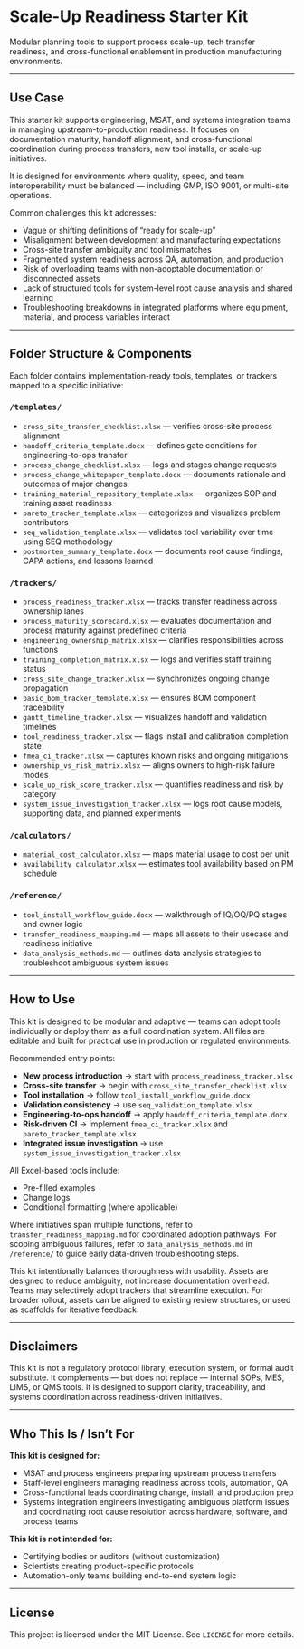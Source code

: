 # Scale-Up Readiness Starter Kit

Modular planning tools to support process scale-up, tech transfer readiness, and cross-functional enablement in production manufacturing environments.

---

## Use Case

This starter kit supports engineering, MSAT, and systems integration teams in managing upstream-to-production readiness. It focuses on documentation maturity, handoff alignment, and cross-functional coordination during process transfers, new tool installs, or scale-up initiatives.

It is designed for environments where quality, speed, and team interoperability must be balanced — including GMP, ISO 9001, or multi-site operations.

Common challenges this kit addresses:
- Vague or shifting definitions of “ready for scale-up”
- Misalignment between development and manufacturing expectations
- Cross-site transfer ambiguity and tool mismatches
- Fragmented system readiness across QA, automation, and production
- Risk of overloading teams with non-adoptable documentation or disconnected assets
- Lack of structured tools for system-level root cause analysis and shared learning
- Troubleshooting breakdowns in integrated platforms where equipment, material, and process variables interact

---

## Folder Structure & Components

Each folder contains implementation-ready tools, templates, or trackers mapped to a specific initiative:

### `/templates/`
- `cross_site_transfer_checklist.xlsx` — verifies cross-site process alignment
- `handoff_criteria_template.docx` — defines gate conditions for engineering-to-ops transfer
- `process_change_checklist.xlsx` — logs and stages change requests
- `process_change_whitepaper_template.docx` — documents rationale and outcomes of major changes
- `training_material_repository_template.xlsx` — organizes SOP and training asset readiness
- `pareto_tracker_template.xlsx` — categorizes and visualizes problem contributors
- `seq_validation_template.xlsx` — validates tool variability over time using SEQ methodology
- `postmortem_summary_template.docx` — documents root cause findings, CAPA actions, and lessons learned

### `/trackers/`
- `process_readiness_tracker.xlsx` — tracks transfer readiness across ownership lanes
- `process_maturity_scorecard.xlsx` — evaluates documentation and process maturity against predefined criteria  
- `engineering_ownership_matrix.xlsx` — clarifies responsibilities across functions
- `training_completion_matrix.xlsx` — logs and verifies staff training status
- `cross_site_change_tracker.xlsx` — synchronizes ongoing change propagation
- `basic_bom_tracker_template.xlsx` — ensures BOM component traceability
- `gantt_timeline_tracker.xlsx` — visualizes handoff and validation timelines
- `tool_readiness_tracker.xlsx` — flags install and calibration completion state
- `fmea_ci_tracker.xlsx` — captures known risks and ongoing mitigations
- `ownership_vs_risk_matrix.xlsx` — aligns owners to high-risk failure modes
- `scale_up_risk_score_tracker.xlsx` — quantifies readiness and risk by category
- `system_issue_investigation_tracker.xlsx` — logs root cause models, supporting data, and planned experiments

### `/calculators/`
- `material_cost_calculator.xlsx` — maps material usage to cost per unit
- `availability_calculator.xlsx` — estimates tool availability based on PM schedule

### `/reference/`
- `tool_install_workflow_guide.docx` — walkthrough of IQ/OQ/PQ stages and owner logic
- `transfer_readiness_mapping.md` — maps all assets to their usecase and readiness initiative
- `data_analysis_methods.md` — outlines data analysis strategies to troubleshoot ambiguous system issues

---

## How to Use

This kit is designed to be modular and adaptive — teams can adopt tools individually or deploy them as a full coordination system. All files are editable and built for practical use in production or regulated environments.

Recommended entry points:
- **New process introduction** → start with `process_readiness_tracker.xlsx`
- **Cross-site transfer** → begin with `cross_site_transfer_checklist.xlsx`
- **Tool installation** → follow `tool_install_workflow_guide.docx`
- **Validation consistency** → use `seq_validation_template.xlsx`
- **Engineering-to-ops handoff** → apply `handoff_criteria_template.docx`
- **Risk-driven CI** → implement `fmea_ci_tracker.xlsx` and `pareto_tracker_template.xlsx`
- **Integrated issue investigation** → use `system_issue_investigation_tracker.xlsx`

All Excel-based tools include:
- Pre-filled examples
- Change logs
- Conditional formatting (where applicable)

Where initiatives span multiple functions, refer to `transfer_readiness_mapping.md` for coordinated adoption pathways.
For scoping ambiguous failures, refer to `data_analysis_methods.md` in `/reference/` to guide early data-driven troubleshooting steps.

This kit intentionally balances thoroughness with usability. Assets are designed to reduce ambiguity, not increase documentation overhead. Teams may selectively adopt trackers that streamline execution. For broader rollout, assets can be aligned to existing review structures, or used as scaffolds for iterative feedback.

---

## Disclaimers

This kit is not a regulatory protocol library, execution system, or formal audit substitute. It complements — but does not replace — internal SOPs, MES, LIMS, or QMS tools. It is designed to support clarity, traceability, and systems coordination across readiness-driven initiatives.

---

## Who This Is / Isn’t For

**This kit is designed for:**
- MSAT and process engineers preparing upstream process transfers
- Staff-level engineers managing readiness across tools, automation, QA
- Cross-functional leads coordinating change, install, and production prep
- Systems integration engineers investigating ambiguous platform issues and coordinating root cause resolution across hardware, software, and process teams

**This kit is not intended for:**
- Certifying bodies or auditors (without customization)
- Scientists creating product-specific protocols
- Automation-only teams building end-to-end system logic

---

## License

This project is licensed under the MIT License. See `LICENSE` for more details.
